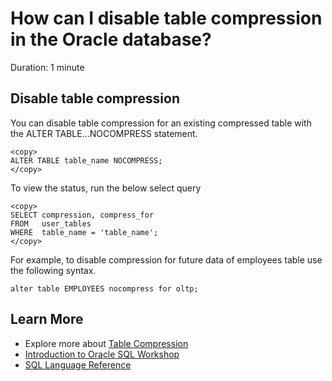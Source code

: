 # How can I disable table compression in the Oracle database?

Duration: 1 minute

## Disable table compression

You can disable table compression for an existing compressed table with the ALTER TABLE...NOCOMPRESS statement.

```
<copy>
ALTER TABLE table_name NOCOMPRESS;
</copy>
```

To view the status, run the below select query

```
<copy>
SELECT compression, compress_for
FROM   user_tables
WHERE  table_name = 'table_name';
</copy>
```

For example, to disable compression for future data of employees table use the following syntax.

```
alter table EMPLOYEES nocompress for oltp;
```

## Learn More

* Explore more about [Table Compression](https://docs.oracle.com/cd/E11882_01/server.112/e41084/statements_7002.htm#i2128733)
* [Introduction to Oracle SQL Workshop](https://livelabs.oracle.com/pls/apex/dbpm/r/livelabs/view-workshop?wid=943)
* [SQL Language Reference](https://docs.oracle.com/en/database/oracle/oracle-database/12.2/sqlrf/Introduction-to-Oracle-SQL.html#GUID-049B7AE8-11E1-4110-B3E4-D117907D77AC)
